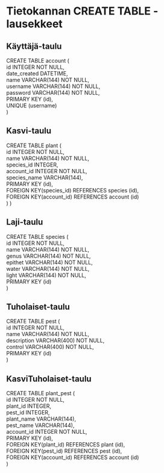 # Tietokannan CREATE TABLE -lausekkeet


## Käyttäjä-taulu
CREATE TABLE account (  
	id INTEGER NOT NULL,  
	date_created DATETIME,  
	name VARCHAR(144) NOT NULL,  
	username VARCHAR(144) NOT NULL,  
	password VARCHAR(144) NOT NULL,  
	PRIMARY KEY (id),  
	UNIQUE (username)  
)

## Kasvi-taulu
CREATE TABLE plant (  
	id INTEGER NOT NULL,  
	name VARCHAR(144) NOT NULL,  
	species_id INTEGER,  
	account_id INTEGER NOT NULL,  
	species_name VARCHAR(144),  
	PRIMARY KEY (id),  
	FOREIGN KEY(species_id) REFERENCES species (id),  
	FOREIGN KEY(account_id) REFERENCES account (id)  
)
)

## Laji-taulu
CREATE TABLE species (  
	id INTEGER NOT NULL,  
	name VARCHAR(144) NOT NULL,  
	genus VARCHAR(144) NOT NULL,  
	epithet VARCHAR(144) NOT NULL,  
	water VARCHAR(144) NOT NULL,  
	light VARCHAR(144) NOT NULL,  
	PRIMARY KEY (id)  
)

## Tuholaiset-taulu
CREATE TABLE pest (  
	id INTEGER NOT NULL,  
	name VARCHAR(144) NOT NULL,  
	description VARCHAR(400) NOT NULL,  
	control VARCHAR(400) NOT NULL,  
	PRIMARY KEY (id)  
)

## KasviTuholaiset-taulu
CREATE TABLE plant_pest (  
	id INTEGER NOT NULL,  
	plant_id INTEGER,  
	pest_id INTEGER,  
	plant_name VARCHAR(144),  
	pest_name VARCHAR(144),  
	account_id INTEGER NOT NULL,  
	PRIMARY KEY (id),  
	FOREIGN KEY(plant_id) REFERENCES plant (id),  
	FOREIGN KEY(pest_id) REFERENCES pest (id),  
	FOREIGN KEY(account_id) REFERENCES account (id)  
)
